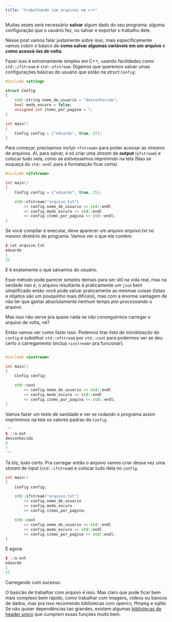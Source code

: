 ```yaml
---
title: "trabalhando com arquivos em c++"
---
```

Muitas vezes será necessário **salvar** algum dado do seu programa: alguma
configuração que o usuário fez, ou salvar e exportar o trabalho dele.

Nesse post vamos falar justamente sobre isso, mais especificamente vamos cobrir
o básico de **como salvar algumas variáveis em um arquivo** e **como acessá-las
de volta**.

Fazer isso é extremamente simples em C++, usando facilidades como
`std::ifstream` e `std::ofstream`. Digamos que queremos salvar umas
configurações básicas do usuário que estão na *struct* `Config`:

```cpp
#include <string>

struct Config
{
    std::string nome_de_usuario = "desconhecido";
    bool modo_escuro = false;
    unsigned int items_por_pagina = 7;
}

int main()
{
    Config config = {"eduardo", true, 25};
}
```

Para começar, precisamos incluir `<fstream>` para poder acessar as *streams* de
arquivos. Aí, para salvar, é só criar uma *stream* de **output** (`ofstream`) e
colocar tudo nela, como se estivéssemos imprimindo na tela (Nao se esqueça do
`std::endl` para a formatação ficar certa).

```cpp
#include <ifstream>

int main()
{
    Config config = {"eduardo", true, 25};

    std::ofstream("arquivo.txt")
        << config.nome_de_usuario << std::endl
        << config.modo_escuro << std::endl
        << config.items_por_pagina << std::endl;
}

```

Se você compilar e executar, deve aparecer um arquivo *arquivo.txt* no mesmo
diretório do programa. Vamos ver o que ele contém:

```cpp
$ cat arquivo.txt
eduardo
1
25
```


E é exatamente o que salvamos do usuário.

Esse método pode parecer simples demais para ser útil na vida real, mas na
verdade nao é, o arquivo resultante é praticamente um `json` bem simplificado
então você pode salvar praticamente as mesmas coisas (listas e objetos são um
pouquinho mais difíceis), mas com a enorme vantagem de não ter que gastar
absolutamente nenhum tempo *pré-processando* o arquivo.

Mas isso não serve pra quase nada se não conseguirmos carregar o arquivo de
volta, né?

Então vamos ver como fazer isso. Podemos tirar *lista de inicialização* do
`config` e substituir `std::ofstream` por `std::cout` para podermos ver se deu
certo o carregamento (inclua `<iostream>` pra funcionar).

```cpp

#include <iostream>

int main()
{
    Config config;

    std::cout
        << config.nome_de_usuario << std::endl
        << config.modo_escuro << std::endl
        << config.items_por_pagina << std::endl;
}

```

Vamos fazer um teste de sanidade e ver se rodando o programa assim imprimimos
na tela os valores padrao do `Config`.

```cpp
'''
$ ./a.out
desconhecido
0
7
'''
```

Tá blz, tudo certo. Pra carregar então o arquivo vamos criar dessa vez uma
*stream* de input (`std::ifstream`) e colocar tudo dela no `config`.

```cpp
int main()
{
    Config config;

    std::ifstream("arquivo.txt")
        >> config.nome_de_usuario
        >> config.modo_escuro
        >> config.items_por_pagina;

    std::cout
        << config.nome_de_usuario << std::endl
        << config.modo_escuro << std::endl
        << config.items_por_pagina << std::endl;
}
```

E agora:

```cpp
$ ./a.out
eduardo
1
25
```


Carregando com sucesso.

O basicão de trabalhar com arquivo é isso. Mas claro que pode ficar bem mais
complexo bem rápido, como trabalhar com imagens, vídeos ou bancos de dados, mas
pra isso recomendo bibliotecas com opencv, ffmpeg e sqlite. Se não quiser
dependências tao grandes, existem algumas [bibliotecas de header
unico](https://moskoscode.com/bibliotecas-de-header-unico/) que cumprem essas
funções muito bem.
